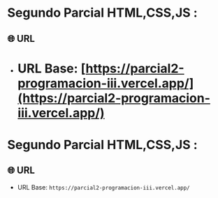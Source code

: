 # Segundo Parcial HTML,CSS,JS :

## 🌐 URL

- # URL Base: [https://parcial2-programacion-iii.vercel.app/](https://parcial2-programacion-iii.vercel.app/)

# Segundo Parcial HTML,CSS,JS :

## 🌐 URL

- URL Base: `https://parcial2-programacion-iii.vercel.app/`
